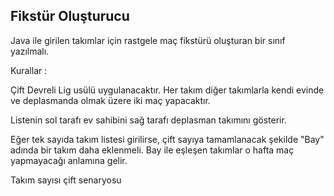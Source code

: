 ## Fikstür Oluşturucu


Java ile girilen takımlar için rastgele maç fikstürü oluşturan bir sınıf yazılmalı.



Kurallar :



Çift Devreli Lig usülü uygulanacaktır. Her takım diğer takımlarla kendi evinde ve deplasmanda olmak üzere iki maç yapacaktır.


Listenin sol tarafı ev sahibini sağ tarafı deplasman takımını gösterir.


Eğer tek sayıda takım listesi girilirse, çift sayıya tamamlanacak şekilde "Bay" adında bir takım daha eklenmeli. Bay ile eşleşen takımlar o hafta maç yapmayacağı anlamına gelir.


Takım sayısı çift senaryosu
